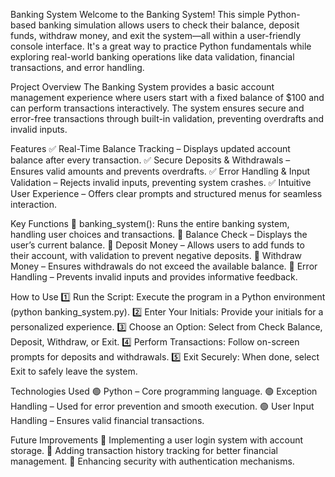 Banking System
Welcome to the Banking System! This simple Python-based banking simulation allows users to check their balance, deposit funds, withdraw money, and exit the system—all within a user-friendly console interface. It's a great way to practice Python fundamentals while exploring real-world banking operations like data validation, financial transactions, and error handling.

Project Overview
The Banking System provides a basic account management experience where users start with a fixed balance of $100 and can perform transactions interactively. The system ensures secure and error-free transactions through built-in validation, preventing overdrafts and invalid inputs.

Features
✅ Real-Time Balance Tracking – Displays updated account balance after every transaction.
✅ Secure Deposits & Withdrawals – Ensures valid amounts and prevents overdrafts.
✅ Error Handling & Input Validation – Rejects invalid inputs, preventing system crashes.
✅ Intuitive User Experience – Offers clear prompts and structured menus for seamless interaction.

Key Functions
🔹 banking_system(): Runs the entire banking system, handling user choices and transactions.
🔹 Balance Check – Displays the user’s current balance.
🔹 Deposit Money – Allows users to add funds to their account, with validation to prevent negative deposits.
🔹 Withdraw Money – Ensures withdrawals do not exceed the available balance.
🔹 Error Handling – Prevents invalid inputs and provides informative feedback.

How to Use
1️⃣ Run the Script: Execute the program in a Python environment (python banking_system.py).
2️⃣ Enter Your Initials: Provide your initials for a personalized experience.
3️⃣ Choose an Option: Select from Check Balance, Deposit, Withdraw, or Exit.
4️⃣ Perform Transactions: Follow on-screen prompts for deposits and withdrawals.
5️⃣ Exit Securely: When done, select Exit to safely leave the system.

Technologies Used
🟢 Python – Core programming language.
🟢 Exception Handling – Used for error prevention and smooth execution.
🟢 User Input Handling – Ensures valid financial transactions.

Future Improvements
🔹 Implementing a user login system with account storage.
🔹 Adding transaction history tracking for better financial management.
🔹 Enhancing security with authentication mechanisms.

